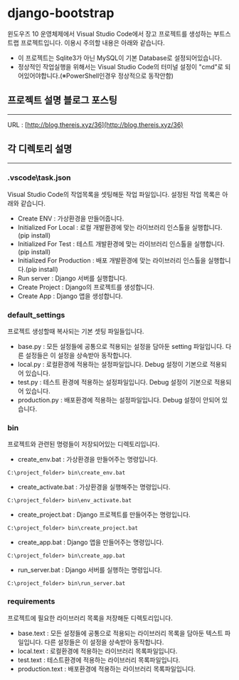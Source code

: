 # django-bootstrap
윈도우즈 10 운영체제에서 Visual Studio Code에서 장고 프로젝트를 생성하는 부트스트랩 프로젝트입니다.
이용시 주의할 내용은 아래와 같습니다.

* 이 프로젝트는 Sqlite3가 아닌 MySQL이 기본 Database로 설정되어있습니다.
* 정상적인 작업실행을 위해서는 Visual Studio Code의 터미널 설정이 "cmd"로 되어있어야합니다.(※PowerShell인경우 정상적으로 동작안함)

## 프로젝트 설명 블로그 포스팅
***
URL : [http://blog.thereis.xyz/36](http://blog.thereis.xyz/36)

## 각 디렉토리 설명
***

### .vscode\task.json
Visual Studio Code의 작업목록을 셋팅해둔 작업 파일입니다. 설정된 작업 목록은 아래와 같습니다.

* Create ENV : 가상환경을 만들어줍니다.
* Initialized For Local : 로컬 개발환경에 맞는 라이브러리 인스톨을 실행합니다.(pip install)
* Initialized For Test : 테스트 개발환경에 맞는 라이브러리 인스톨을 실행합니다.(pip install)
* Initialized For Production : 배포 개발환경에 맞는 라이브러리 인스톨을 실행합니다.(pip install)
* Run server : Django 서버를 실행합니다.
* Create Project : Django의 프로젝트를 생성합니다.
* Create App : Django 앱을 생성합니다.

### default_settings
프로젝트 생성할때 복사되는 기본 셋팅 파일들입니다.

* base.py : 모든 설정들에 공통으로 적용되는 설정을 담아둔 setting 파일입니다. 다른 설정들은 이 설정을 상속받아 동작합니다.
* local.py : 로컬환경에 적용하는 설정파일입니다. Debug 설정이 기본으로 적용되어 있습니다.
* test.py : 테스트 환경에 적용하는 설정파일입니다. Debug 설정이 기본으로 적용되어 있습니다.
* production.py : 배포환경에 적용하는 설정파일입니다. Debug 설정이 안되어 있습니다.

### bin
프로젝트와 관련된 명령들이 저장되어있는 디렉토리입니다.

* create_env.bat : 가상환경을 만들어주는 명령입니다.
```
C:\project_folder> bin\create_env.bat
```

* create_activate.bat : 가상환경을 실행해주는 명령입니다.
```
C:\project_folder> bin\env_activate.bat
```

* create_project.bat : Django 프로젝트를 만들어주는 명령입니다.
```
C:\project_folder> bin\create_project.bat
```

* create_app.bat : Django 앱을 만들어주는 명령입니다.
```
C:\project_folder> bin\create_app.bat
```

* run_server.bat : Django 서버를 실행하는 명령입니다.
```
C:\project_folder> bin\run_server.bat
```

### requirements
프로젝트에 필요한 라이브러리 목록을 저장해둔 디렉토리입니다.

* base.text : 모든 설정들에 공통으로 적용되는 라이브러리 목록을 담아둔 텍스트 파일입니다. 다른 설정들은 이 설정을 상속받아 동작합니다.
* local.text : 로컬환경에 적용하는 라이브러리 목록파일입니다.
* test.text : 테스트환경에 적용하는 라이브러리 목록파일입니다.
* production.text : 배포환경에 적용하는 라이브러리 목록파일입니다.